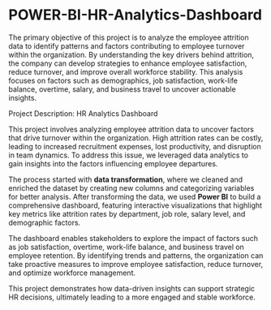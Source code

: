 # POWER-BI-HR-Analytics-Dashboard
The primary objective of this project is to analyze the employee attrition data to identify patterns and factors contributing to employee turnover within the organization. By understanding the key drivers behind attrition, the company can develop strategies to enhance employee satisfaction, reduce turnover, and improve overall workforce stability.
This analysis focuses on factors such as demographics, job satisfaction, work-life balance, overtime, salary, and business travel to uncover actionable insights.

Project Description: HR Analytics Dashboard

This project involves analyzing employee attrition data to uncover factors that drive turnover within the organization. High attrition rates can be costly, leading to increased recruitment expenses, lost productivity, and disruption in team dynamics. To address this issue, we leveraged data analytics to gain insights into the factors influencing employee departures.

The process started with **data transformation**, where we cleaned and enriched the dataset by creating new columns and categorizing variables for better analysis. After transforming the data, we used **Power BI** to build a comprehensive dashboard, featuring interactive visualizations that highlight key metrics like attrition rates by department, job role, salary level, and demographic factors.

The dashboard enables stakeholders to explore the impact of factors such as job satisfaction, overtime, work-life balance, and business travel on employee retention. By identifying trends and patterns, the organization can take proactive measures to improve employee satisfaction, reduce turnover, and optimize workforce management.

This project demonstrates how data-driven insights can support strategic HR decisions, ultimately leading to a more engaged and stable workforce.
